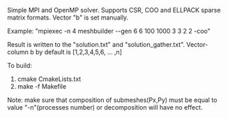Simple MPI and OpenMP solver. Supports CSR, COO and ELLPACK sparse matrix formats. Vector "b" is set manually.

Example: "mpiexec -n 4 meshbuilder --gen 6 6 100 1000 3 3 2 2 -coo"

Result is written to the "solution.txt" and "solution_gather.txt".
Vector-column b by default is [1,2,3,4,5,6, ... ,n]

To build:
  1) cmake CmakeLists.txt
  2) make -f Makefile

Note: make sure that composition of submeshes(Px,Py) must be equal to value "-n"(processes number) or decomposition will have no effect.


